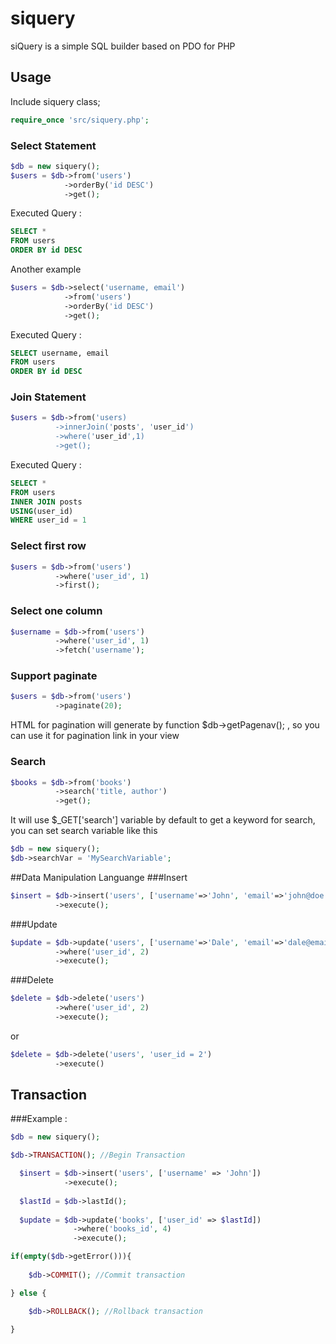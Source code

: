 # siquery
siQuery is a simple SQL builder based on PDO for PHP

## Usage
Include siquery class;

```php
require_once 'src/siquery.php';
```

### Select Statement
```php
$db = new siquery();
$users = $db->from('users')
            ->orderBy('id DESC')
            ->get();

```
Executed Query :
```sql
SELECT *
FROM users
ORDER BY id DESC
```

Another example
```php
$users = $db->select('username, email')
            ->from('users')
            ->orderBy('id DESC')
            ->get();
```
Executed Query :
```sql
SELECT username, email
FROM users
ORDER BY id DESC
```

### Join Statement 
```php
$users = $db->from('users)
          ->innerJoin('posts', 'user_id')
          ->where('user_id',1)
          ->get();
```
Executed Query :
```sql
SELECT * 
FROM users
INNER JOIN posts
USING(user_id)
WHERE user_id = 1
```

### Select first row
```php
$users = $db->from('users')
          ->where('user_id', 1)
          ->first();
```

### Select one column
```php
$username = $db->from('users')
          ->where('user_id', 1)
          ->fetch('username');
```

### Support paginate
```php
$users = $db->from('users')
          ->paginate(20);
```
HTML for pagination will generate by function $db->getPagenav(); , so you can use it for pagination link in your view

### Search
```php
$books = $db->from('books')
          ->search('title, author')
          ->get();
```
It will use $_GET['search'] variable by default to get a keyword for search, you can set search variable like this
```php
$db = new siquery();
$db->searchVar = 'MySearchVariable';
```

##Data Manipulation Languange
###Insert
```php
$insert = $db->insert('users', ['username'=>'John', 'email'=>'john@doe.com'])
          ->execute();
```

###Update
```php
$update = $db->update('users', ['username'=>'Dale', 'email'=>'dale@email.com'])
          ->where('user_id', 2)
          ->execute();
```

###Delete
```php
$delete = $db->delete('users')
          ->where('user_id', 2)
          ->execute();
```
or
```php
$delete = $db->delete('users', 'user_id = 2')
          ->execute()
```

## Transaction
###Example :
```php
$db = new siquery();

$db->TRANSACTION(); //Begin Transaction

  $insert = $db->insert('users', ['username' => 'John'])
            ->execute();
  
  $lastId = $db->lastId();
  
  $update = $db->update('books', ['user_id' => $lastId])
              ->where('books_id', 4)
              ->execute();

if(empty($db->getError())){
    
    $db->COMMIT(); //Commit transaction

} else {

    $db->ROLLBACK(); //Rollback transaction

}
```
